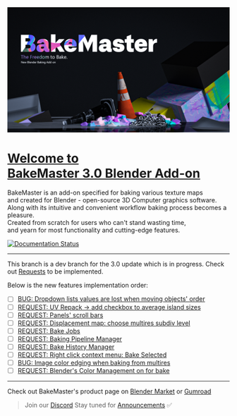 <img src="https://raw.githubusercontent.com/KirilStrezikozin/BakeMaster-Blender-Addon/master/.github/images/teasers/bakemaster-addon-teaser-primary.png" alt="bakemaster-addon-teaser-primary" width="1280px"/>

<!--- Heading -->
<h1 id="page-top">
    <a href="#page-top">
        Welcome to <br />
        BakeMaster 3.0 Blender Add-on
    </a>
</h1>

<!-- Intro -->
BakeMaster is an add-on specified for baking various texture maps <br/>and created for Blender - open-source 3D Computer graphics software. <br/>Along with its intuitive and convenient workflow baking process becomes a pleasure. <br/>Created from scratch for users who can't stand wasting time, <br />and yearn for most functionality and cutting-edge features.

<a href='https://bakemaster-blender-addon.readthedocs.io/en/latest/?badge=latest'>
    <img src='https://readthedocs.org/projects/bakemaster-blender-addon/badge/?version=latest' alt='Documentation Status' />
</a>

---

This branch is a dev branch for the 3.0 update which is in progress. Check out [Requests](https://github.com/KirilStrezikozin/BakeMaster-Blender-Addon/issues) to be implemented.

Below is the new features implementation order:
- [ ] [BUG: Dropdown lists values are lost when moving objects' order](https://github.com/KirilStrezikozin/BakeMaster-Blender-Addon/issues/10)
- [ ] [REQUEST: UV Repack -> add checkbox to average island sizes](https://github.com/KirilStrezikozin/BakeMaster-Blender-Addon/issues/18)
- [ ] [REQUEST: Panels' scroll bars](https://github.com/KirilStrezikozin/BakeMaster-Blender-Addon/issues/17)
- [ ] [REQUEST: Displacement map: choose multires subdiv level](https://github.com/KirilStrezikozin/BakeMaster-Blender-Addon/issues/16)
- [ ] [REQUEST: Bake Jobs](https://github.com/KirilStrezikozin/BakeMaster-Blender-Addon/issues/14)
- [ ] [REQUEST: Baking Pipeline Manager](https://github.com/KirilStrezikozin/BakeMaster-Blender-Addon/issues/15)
- [ ] [REQUEST: Bake History Manager](https://github.com/KirilStrezikozin/BakeMaster-Blender-Addon/issues/20)
- [ ] [REQUEST: Right click context menu: Bake Selected](https://github.com/KirilStrezikozin/BakeMaster-Blender-Addon/issues/19)
- [ ] [BUG: Image color edging when baking from multires](https://github.com/KirilStrezikozin/BakeMaster-Blender-Addon/issues/12)
- [ ] [REQUEST: Blender's Color Management on for bake](https://github.com/KirilStrezikozin/BakeMaster-Blender-Addon/issues/13)

---

Check out BakeMaster's product page on [Blender Market](https://blendermarket.com/products/bakemaster) or [Gumroad](https://kemplerart.gumroad.com/l/bakemaster)

> Join our [Discord](https://discord.gg/2ePzzzMBf4) Stay tuned for [Announcements](https://github.com/KirilStrezikozin/BakeMaster-Blender-Addon/discussions/5) ✅</span> <br>
